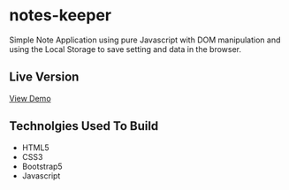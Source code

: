 # notes-keeper
Simple Note Application using pure Javascript with DOM manipulation and using the Local Storage to save setting and data in the browser.

## Live Version
[View Demo](https://othmanenissoukin.github.io/notes-keeper/)

## Technolgies Used To Build
 - HTML5
 - CSS3
 - Bootstrap5
 - Javascript
